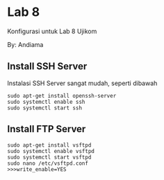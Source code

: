 # Lab 8
Konfigurasi untuk Lab 8 Ujikom

By: Andiama

## Install SSH Server
Instalasi SSH Server sangat mudah, seperti dibawah
```
sudo apt-get install openssh-server
sudo systemctl enable ssh
sudo systemctl start ssh
```

## Install FTP Server
```
sudo apt-get install vsftpd
sudo systemctl enable vsftpd
sudo systemctl start vsftpd
sudo nano /etc/vsftpd.conf
>>>write_enable=YES
```
